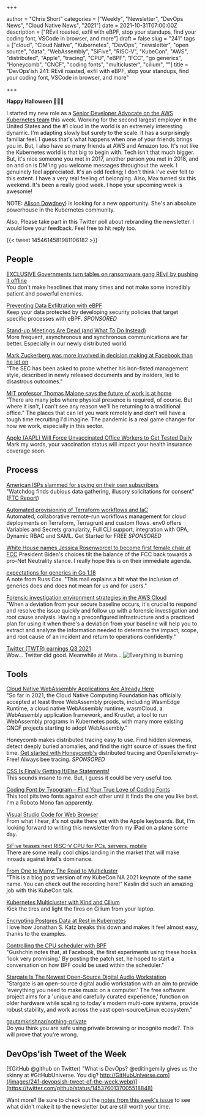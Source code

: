 +++

author = "Chris Short"
categories = ["Weekly", "Newsletter", "DevOps News", "Cloud Native News", "2021"]
date = 2021-10-31T07:00:00Z
description = ["REvil roasted, exfil with eBPF, stop your standups, find your coding font, VSCode in browser, and more"]
draft = false
slug = "241"
tags = ["cloud", "Cloud Native", "Kubernetes", "DevOps", "newsletter", "open source", "data", "WebAssembly", "SiFive", "RISC-V", "KubeCon", "AWS", "distributed", "Apple", "tracing", "CPU", "eBPF", "FCC", "go generics", "Honeycomb", "CNCF", "coding fonts", "multicluster", "cilium", ""]
title = "DevOps'ish 241: REvil roasted, exfil with eBPF, stop your standups, find your coding font, VSCode in browser, and more"

+++

**Happy Halloween 🎃💀👻**

I started my new role as a [Senior Developer Advocate on the AWS Kubernetes team](https://chrisshort.net/joining-amazon-elastic-kubernetes-service-team/) this week. Working for the second largest employer in the United States and the #1 cloud in the world is an extremely interesting dynamic. I'm adapting slowly but surely to the scale. It has a surprisingly familiar feel. I guess that's what happens when one of your friends brings you in. But, I also have so many friends at AWS and Amazon too. It's not like the Kubernetes world is that big to begin with. Tech isn't that much bigger. But, it's nice someone you met in 2017, another person you met in 2018, and on and on is DM'ing you welcome messages throughout the week. I genuinely feel appreciated. It's an odd feeling; I don't think I've ever felt to this extent. I have a very real feeling of belonging. Also, Max turned six this weekend. It's been a really good week. I hope your upcoming week is awesome!

NOTE: [Alison Dowdney](https://www.linkedin.com/in/alisondowdney/)) is looking for a new opportunity. She's an absolute powerhouse in the Kubernetes community.

Also, Please take part in this Twitter poll about rebranding the newsletter. I would love your feedback. Feel free to hit reply too.

{{< tweet 1454614581981106182 >}}

## People

[EXCLUSIVE Governments turn tables on ransomware gang REvil by pushing it offline](https://www.reuters.com/technology/exclusive-governments-turn-tables-ransomware-gang-revil-by-pushing-it-offline-2021-10-21/)  
You don't make headlines that many times and not make some incredibly patient and powerful enemies.

[Preventing Data Exfiltration with eBPF](https://goteleport.com/blog/preventing-data-exfiltration-with-ebpf/?utm_campaign=eg&utm_medium=partner&utm_source=devopsish)  
Keep your data protected by developing security policies that target specific processes with eBPF. *SPONSORED*

[Stand-up Meetings Are Dead (and What To Do Instead)](https://www.honeycomb.io/blog/standup-meetings-are-dead/)  
More frequent, asynchronous and synchronous communications are far better. Especially in our newly distributed world.

[Mark Zuckerberg was more involved in decision making at Facebook than he let on](https://www.washingtonpost.com/technology/2021/10/25/mark-zuckerberg-facebook-whistleblower/)  
"The SEC has been asked to probe whether his iron-fisted management style, described in newly released documents and by insiders, led to disastrous outcomes."

[MIT professor Thomas Malone says the future of work is at home](https://www.washingtonpost.com/technology/2021/10/26/thomas-malone-mit-faq-work/)  
"There are many jobs where physical presence is required, of course. But where it isn't, I can't see any reason we'll be returning to a traditional office." The places that can let you work remotely and don't will have a tough time recruiting I'd imagine. The pandemic is a real game changer for how we work, especially in this sector.

[Apple (AAPL) Will Force Unvaccinated Office Workers to Get Tested Daily](https://www.bloomberg.com/news/articles/2021-10-20/apple-will-force-unvaccinated-office-workers-to-get-tested-daily)  
Mark my words, your vaccination status will impact your health insurance coverage soon.

## Process

[American ISPs slammed for spying on their own subscribers](https://www.theregister.com/2021/10/22/ftc_isp_privacy/)  
"Watchdog finds dubious data gathering, illusory solicitations for consent" ([FTC Report](https://www.ftc.gov/system/files/documents/public_statements/1597790/20211021_isp_privacy_6b_statement_of_chair_khan_final.pdf))

[Automated provisioning of Terraform workflows and IaC](https://www.env0.com/why-env0?utm_campaign=devopsish&utm_source=nativeads&utm_medium=newsletter)  
Automated, collaborative remote-run workflows management for cloud deployments on Terraform, Terragrunt and custom flows. env0 offers Variables and Secrets granularity, Full CLI support, integration with OPA, Dynamic RBAC and SAML. Get Started for FREE *SPONSORED*

[White House names Jessica Rosenworcel to become first female chair at FCC](https://siliconangle.com/2021/10/26/white-house-names-jessica-rosenworcel-become-first-female-chair-fcc/)
President Biden's choices tilt the balance of the FCC back towards a pro-Net Neutrality stance. I really hope this is on their immediate agenda.

[expectations for generics in Go 1.18](https://groups.google.com/g/golang-dev/c/iuB22_G9Kbo?pli=1)  
A note from Russ Cox. "This mail explains a bit what the inclusion of generics does and does not mean for us and for users."

[Forensic investigation environment strategies in the AWS Cloud](https://aws.amazon.com/blogs/security/forensic-investigation-environment-strategies-in-the-aws-cloud/)  
"When a deviation from your secure baseline occurs, it's crucial to respond and resolve the issue quickly and follow up with a forensic investigation and root cause analysis. Having a preconfigured infrastructure and a practiced plan for using it when there's a deviation from your baseline will help you to extract and analyze the information needed to determine the impact, scope, and root cause of an incident and return to operations confidently."

[Twitter (TWTR) earnings Q3 2021](https://www.cnbc.com/2021/10/26/twitter-reports-third-quarter-revenue-growth-of-37percent-and-says-apple-changes-had-minimal-impact.html)  
Wow... Twitter did good. Meanwhile at Meta...
![Everything is burning](/images/burning.gif)

## Tools

[Cloud Native WebAssembly Applications Are Already Here](https://thenewstack.io/cloud-native-webassembly-applications-are-already-here/)  
"So far in 2021, the Cloud Native Computing Foundation has officially accepted at least three WebAssembly projects, including WasmEdge Runtime, a cloud native WebAssembly runtime, wasmCloud, a WebAssembly application framework, and Krustlet, a tool to run WebAssembly programs in Kubernetes pods, with many more existing CNCF projects starting to adopt WebAssembly."

Honeycomb makes distributed tracing easy to use. Find hidden slowness, detect deeply buried anomalies, and find the right source of issues the first time. [Get started with Honeycomb's](https://ui.honeycomb.io/signup?&utm_source=devopsish&utm_medium=newsletter&utm_campaign=ad&utm_content=product-signup) distributed tracing and OpenTelemetry–Free! Always bee tracing. *SPONSORED*

[CSS Is Finally Getting If/Else Statements!](https://scribe.rip/css-is-finally-getting-if-else-statements-3fabcec72a1f)  
This sounds insane to me. But, I guess it could be very useful too.

[Coding Font by Typogram – Find Your True Love of Coding Fonts](https://www.codingfont.com/)  
This tool pits two fonts against each other until it finds the one you like best. I'm a Roboto Mono fan apparently.

[Visual Studio Code for Web Browser](https://acloudguru.com/blog/engineering/visual-studio-code-for-web-means-you-can-develop-on-your-ipad)  
From what I hear, it's not quite there yet with the Apple keyboards. But, I'm looking forward to writing this newsletter from my iPad on a plane some day.

[SiFive teases next RISC-V CPU for PCs, servers, mobile](https://www.theregister.com/2021/10/21/sifive_riscv_cpu/)  
There are some really cool chips landing in the market that will make inroads against Intel's dominance. 

[From One to Many: The Road to Multicluster](http://kaslin.rocks/from-one-to-many-the-road-to-multicluster/)  
"This is a blog post version of my KubeCon NA 2021 keynote of the same name. You can check out the recording here!" Kaslin did such an amazing job with this KubeCon talk.

[Kubernetes Multicluster with Kind and Cilium](https://piotrminkowski.com/2021/10/25/kubernetes-multicluster-with-kind-and-cilium/)  
Kick the tires and light the fires on Cilium from your laptop.

[Encrypting Postgres Data at Rest in Kubernetes](https://blog.crunchydata.com/blog/encrypting-postgres-data-at-rest-in-kubernetes)  
I love how Jonathan S. Katz breaks this down and makes it feel almost easy, thanks to the examples.

[Controlling the CPU scheduler with BPF](https://lwn.net/SubscriberLink/873244/170d233eac5dd69c/)  
"Gushchin notes that, at Facebook, the first experiments using these hooks 'look very promising.' By posting the patch set, he hoped to start a conversation on how BPF could be used within the scheduler."

[Stargate Is The Newest Open-Source Digital Audio Workstation](https://www.phoronix.com/scan.php?page=news_item&px=Stargate-DAW)  
"Stargate is an open-source digital audio workstation with an aim to provide 'everything you need to make music on a computer.' The free software project aims for a 'unique and carefully curated experience,' function on older hardware while scaling to today's modern multi-core systems, provide robust stability, and work across the vast open-source/Linux ecosystem."

[gautamkrishnar/nothing-private](https://github.com/gautamkrishnar/nothing-private#readme)  
Do you think you are safe using private browsing or incognito mode?. This will prove that you're wrong.

## DevOps'ish Tweet of the Week

[![GitHub @github on Twitter) "What is DevOps? @editingemily gives us the skinny at #GitHubUniverse. You dig? http://GitHubUniverse.com](/images/241-devopsish-tweet-of-the-week.webp)](https://twitter.com/github/status/1453760137005518848)

Want more? Be sure to check out the [notes from this week's issue](https://devopsish.com/241/notes/) to see what didn't make it to the newsletter but are still worth your time.
